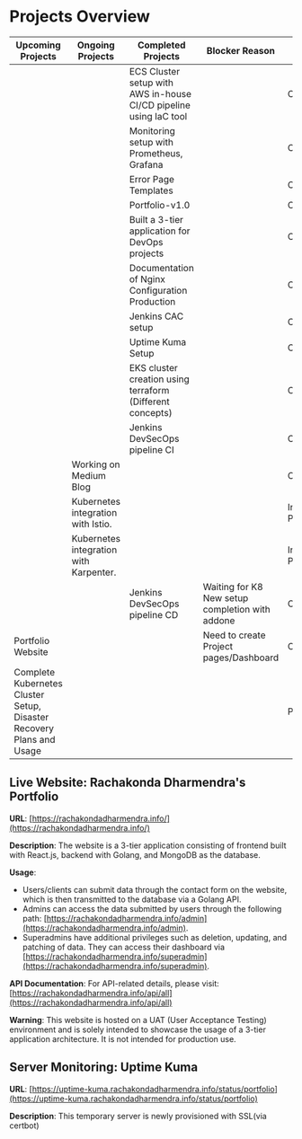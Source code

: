 
#  Projects Overview

| Upcoming Projects                                                    | Ongoing Projects                       | Completed Projects                                                | Blocker Reason                                  | Project Status | GitHub URL                                                                                            |
| -------------------------------------------------------------------- | -------------------------------------- | ----------------------------------------------------------------- | ----------------------------------------------- | -------------- | ----------------------------------------------------------------------------------------------------- |
|                                                                      |                                        | ECS Cluster setup with AWS in-house CI/CD pipeline using IaC tool |                                                 | Completed      | [GitHub](https://github.com/rachakondadharmendra/Terraform-ECS-Setup)                                 |
|                                                                      |                                        | Monitoring setup with Prometheus, Grafana                         |                                                 | Completed      | [GitHub](https://github.com/rachakondadharmendra/Monitoring-Setup)                                    |
|                                                                      |                                        | Error Page Templates                                              |                                                 | Completed      | [GitHub](https://github.com/rachakondadharmendra/Error-Code-Templates)                                |
|                                                                      |                                        | Portfolio-v1.0                                                    |                                                 | Completed      | [GitHub](https://github.com/rachakondadharmendra/Portfolio-v1.0)                                      |
|                                                                      |                                        | Built a 3-tier application for DevOps projects                    |                                                 | Completed      | [GitHub](https://github.com/rachakondadharmendra/3-Tier-Application)                                  |
|                                                                      |                                        | Documentation of Nginx Configuration Production                   |                                                 | Completed      | [GitHub](https://github.com/rachakondadharmendra/Nginx-Prod-Configuration)                            |
|                                                                      |                                        | Jenkins CAC setup                                                 |                                                 | Completed      | [GitHub](https://github.com/rachakondadharmendra/Jenkins-CAC)                                         |
|                                                                      |                                        | Uptime Kuma Setup                                                 |                                                 | Completed      | [Website](https://uptime-kuma.rachakondadharmendra.info/status/portfolio)                             |
|                                                                      |                                        | EKS cluster creation using terraform (Different concepts)         |                                                 | Completed      | [GitHub](https://github.com/rachakondadharmendra/EKS-Cluster-Terraform)                               |
|                                                                      |                                        | Jenkins DevSecOps pipeline CI                                     |                                                 | Completed      | [GitHub](https://github.com/rachakondadharmendra/Jenkins-CAC/tree/main/Jenkins-DevSecOps-CI-Pipeline) |
|                                                                      | Working on Medium Blog                 |                                                                   |                                                 | On Hold        |                                                                                                       |
|                                                                      | Kubernetes integration with Istio.     |                                                                   |                                                 | In Progress    |                                                                                                       |
|                                                                      | Kubernetes integration with Karpenter. |                                                                   |                                                 | In Progress    |                                                                                                       |
|                                                                      |                                        | Jenkins DevSecOps pipeline CD                                     | Waiting for K8 New setup completion with addone | On Hold        |                                                                                                       |
| Portfolio Website                                                    |                                        |                                                                   | Need to create Project pages/Dashboard          | On Hold        | [WEBSITE](https://rachakondadharmendra.info/#projects)                                                |
| Complete Kubernetes Cluster Setup, Disaster Recovery Plans and Usage |                                        |                                                                   |                                                 | Planned        |                                                                                                       |



## Live Website: Rachakonda Dharmendra's Portfolio

**URL**: [https://rachakondadharmendra.info/](https://rachakondadharmendra.info/)

**Description**: The website is a 3-tier application consisting of frontend built with React.js, backend with Golang, and MongoDB as the database. 

**Usage**:
- Users/clients can submit data through the contact form on the website, which is then transmitted to the database via a Golang API.
- Admins can access the data submitted by users through the following path: [https://rachakondadharmendra.info/admin](https://rachakondadharmendra.info/admin).
- Superadmins have additional privileges such as deletion, updating, and patching of data. They can access their dashboard via [https://rachakondadharmendra.info/superadmin](https://rachakondadharmendra.info/superadmin).

**API Documentation**:
For API-related details, please visit: [https://rachakondadharmendra.info/api/all](https://rachakondadharmendra.info/api/all)

**Warning**: This website is hosted on a UAT (User Acceptance Testing) environment and is solely intended to showcase the usage of a 3-tier application architecture. It is not intended for production use.

## Server Monitoring: Uptime Kuma

**URL**: [https://uptime-kuma.rachakondadharmendra.info/status/portfolio](https://uptime-kuma.rachakondadharmendra.info/status/portfolio)

**Description**: This temporary server is newly provisioned with SSL(via certbot)
